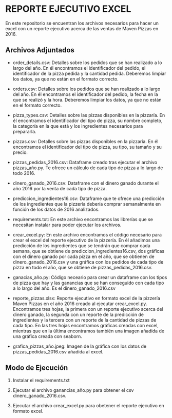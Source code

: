# REPORTE EJECUTIVO EXCEL

En este repositorio se encuentran los archivos necesarios para hacer un excel con un reporte ejecutivo acerca de las ventas de Maven Pizzas en 2016.

## Archivos Adjuntados

- order_details.csv: Detalles sobre los pedidos que se han realizado a lo largo del año. En él encontramos el identificador del pedido, el identificador de la pizza pedida y la cantidad pedida. Deberemos limpiar los datos, ya que no están en el formato correcto.

- orders.csv: Detalles sobre los pedidos que se han realizado a lo largo del año. En él encontramos el identificador del pedido, la fecha en la que se realizó y la hora. Deberemos limpiar los datos, ya que no están en el formato correcto.

- pizza_types.csv: Detalles sobre las pizzas disponibles en la pizzaría. En él encontramos el identificador del tipo de pizza, su nombre completo, la categoría en la que está y los ingredientes necesarios para prepararla.

- pizzas.csv: Detalles sobre las pizzas disponibles en la pizzaría. En él encontramos el identificador del tipo de pizza, su tipo, su tamaño y su precio.

- pizzas_pedidas_2016.csv: Dataframe creado tras ejecutar el archivo pizzas_año.py. Te ofrece un cálculo de cada tipo de pizza a lo largo de todo 2016.

- dinero_ganado_2016.csv: Dataframe con el dinero ganado durante el año 2016 por la venta de cada tipo de pizza.

- prediccion_ingredientes16.csv: Dataframe que te ofrece una predicción de los ingredientes que la pizzería debería comprar semanalmente en función de los datos de 2016 analizados.

- requirements.txt: En este archivo encontramos las librerías que se necesitan instalar para poder ejecutar los archivos.

- crear_excel.py: En este archivo encontramos el código necesario para crear el excel del reporte ejecutivo de la pizzería. En él añadimos una predicción de los ingredientes que se tendrán que comprar cada semana, que se obtiene de prediccion_ingredientes16.csv, dos gráficas con el dinero ganado por cada pizza en el año, que se obtienen de dinero_ganado_2016.csv y una gráfica con los pedidos de cada tipo de pizza en todo el año, que se obtiene de pizzas_pedidas_2016.csv.

- ganacias_año.py: Código neceario para crear un dataframe con los tipos de pizza que hay y las ganancias que se han conseguido con cada tipo a lo largo del año. Es el dinero_ganado_2016.csv

- reporte_pizzas.xlsx: Reporte ejecutivo en formato excel de la pizzería Maven Pizzas en el año 2016 creado al ejecutar crear_excel.py. Encontramos tres hojas, la primera con un reporte ejecutivo acerca del dinero ganado, la segunda con un reporte de la predicción de ingredientes y la tercera con un reporte de la cantidad de pizzas de cada tipo. En las tres hojas encontramos gráficas creadas con excel, mientras que en la última encontramos también una imagen añadida de una gráfica creada con seaborn.

- grafica_pizzas_año.jpeg: Imagen de la gráfica con los datos de pizzas_pedidas_2016.csv añadida al excel.


## Modo de Ejecución

1. Instalar el requirements.txt

2. Ejecutar el archivo ganancias_año.py para obtener el csv dinero_ganado_2016.csv.

3. Ejecutar el archivo crear_excel.py para obetener el reporte ejecutivo en formato excel.
